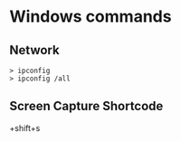 # Windows commands

## Network

	> ipconfig
	> ipconfig /all

## Screen Capture Shortcode

<windows-key>+shift+s
